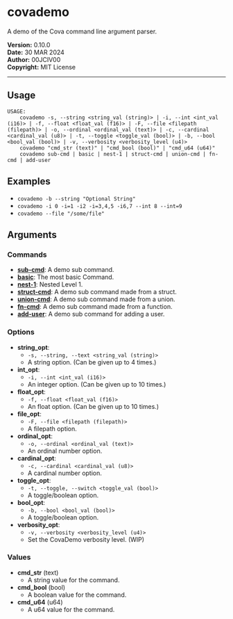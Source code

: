 # covademo
A demo of the Cova command line argument parser.

__Version:__ 0.10.0<br>
__Date:__ 30 MAR 2024<br>
__Author:__ 00JCIV00<br>
__Copyright:__ MIT License<br>
___

## Usage
```shell
USAGE:
    covademo -s, --string <string_val (string)> | -i, --int <int_val (i16)> | -f, --float <float_val (f16)> | -F, --file <filepath (filepath)> | -o, --ordinal <ordinal_val (text)> | -c, --cardinal <cardinal_val (u8)> | -t, --toggle <toggle_val (bool)> | -b, --bool <bool_val (bool)> | -v, --verbosity <verbosity_level (u4)>
    covademo "cmd_str (text)" | "cmd_bool (bool)" | "cmd_u64 (u64)"
    covademo sub-cmd | basic | nest-1 | struct-cmd | union-cmd | fn-cmd | add-user

```

## Examples

- `covademo -b --string "Optional String"`
- `covademo -i 0 -i=1 -i2 -i=3,4,5 -i6,7 --int 8 --int=9`
- `covademo --file "/some/file"`

## Arguments
### Commands
- [__sub-cmd__](examples/meta/help_docs/markdown/covademo-sub-cmd.md): A demo sub command.
- [__basic__](examples/meta/help_docs/markdown/covademo-basic.md): The most basic Command.
- [__nest-1__](examples/meta/help_docs/markdown/covademo-nest-1.md): Nested Level 1.
- [__struct-cmd__](examples/meta/help_docs/markdown/covademo-struct-cmd.md): A demo sub command made from a struct.
- [__union-cmd__](examples/meta/help_docs/markdown/covademo-union-cmd.md): A demo sub command made from a union.
- [__fn-cmd__](examples/meta/help_docs/markdown/covademo-fn-cmd.md): A demo sub command made from a function.
- [__add-user__](examples/meta/help_docs/markdown/covademo-add-user.md): A demo sub command for adding a user.
### Options
- __string_opt__:
    - `-s, --string, --text <string_val (string)>`
    - A string option. (Can be given up to 4 times.)
- __int_opt__:
    - `-i, --int <int_val (i16)>`
    - An integer option. (Can be given up to 10 times.)
- __float_opt__:
    - `-f, --float <float_val (f16)>`
    - An float option. (Can be given up to 10 times.)
- __file_opt__:
    - `-F, --file <filepath (filepath)>`
    - A filepath option.
- __ordinal_opt__:
    - `-o, --ordinal <ordinal_val (text)>`
    - An ordinal number option.
- __cardinal_opt__:
    - `-c, --cardinal <cardinal_val (u8)>`
    - A cardinal number option.
- __toggle_opt__:
    - `-t, --toggle, --switch <toggle_val (bool)>`
    - A toggle/boolean option.
- __bool_opt__:
    - `-b, --bool <bool_val (bool)>`
    - A toggle/boolean option.
- __verbosity_opt__:
    - `-v, --verbosity <verbosity_level (u4)>`
    - Set the CovaDemo verbosity level. (WIP)
### Values
- __cmd_str__ (text)
    - A string value for the command.
- __cmd_bool__ (bool)
    - A boolean value for the command.
- __cmd_u64__ (u64)
    - A u64 value for the command.

